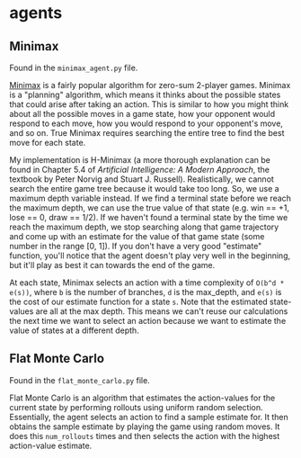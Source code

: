 # agents

## Minimax

Found in the `minimax_agent.py` file.

[Minimax](https://en.wikipedia.org/wiki/Minimax) is a fairly popular algorithm for zero-sum 2-player games. Minimax is a "planning" algorithm, which means it thinks about the possible states that could arise after taking an action. This is similar to how you might think about all the possible moves in a game state, how your opponent would respond to each move, how you would respond to your opponent's move, and so on. True Minimax requires searching the entire tree to find the best move for each state.

My implementation is H-Minimax (a more thorough explanation can be found in Chapter 5.4 of *Artificial Intelligence: A Modern Approach*, the textbook by Peter Norvig and Stuart J. Russell). Realistically, we cannot search the entire game tree because it would take too long. So, we use a maximum depth variable instead. If we find a terminal state before we reach the maximum depth, we can use the true value of that state (e.g. win == +1, lose == 0, draw == 1/2). If we haven't found a terminal state by the time we reach the maximum depth, we stop searching along that game trajectory and come up with an estimate for the value of that game state (some number in the range [0, 1]). If you don't have a very good "estimate" function, you'll notice that the agent doesn't play very well in the beginning, but it'll play as best it can towards the end of the game.

At each state, Minimax selects an action with a time complexity of `O(b^d * e(s))`, where `b` is the number of branches, `d` is the max_depth, and `e(s)` is the cost of our estimate function for a state `s`. Note that the estimated state-values are all at the max depth. This means we can't reuse our calculations the next time we want to select an action because we want to estimate the value of states at a different depth.

## Flat Monte Carlo

Found in the `flat_monte_carlo.py` file.

Flat Monte Carlo is an algorithm that estimates the action-values for the current state by performing rollouts using uniform random selection. Essentially, the agent selects an action to find a sample estimate for. It then obtains the sample estimate by playing the game using random moves. It does this `num_rollouts` times and then selects the action with the highest action-value estimate.